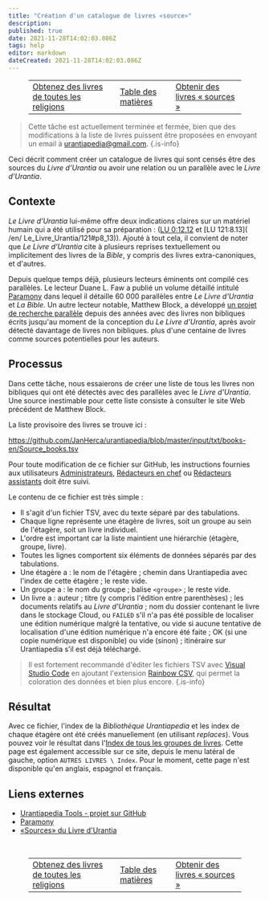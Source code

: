 ```yaml
---
title: "Création d'un catalogue de livres «source»"
description: 
published: true
date: 2021-11-28T14:02:03.086Z
tags: help
editor: markdown
dateCreated: 2021-11-28T14:02:03.086Z
---
```


<figure class="table chapter-navigator">
  <table>
    <tbody>
      <tr>
        <td><a href="/fr/help/github_religious_books_markdown">Obtenez des livres de toutes les religions</a></td>
        <td><a href="/fr/help">Table des matières</a></td>
        <td><a href="/fr/help/github_sourcebooks_markdown">Obtenir des livres « sources »</a></td>
      </tr>
    </tbody>
  </table>
</figure>

> Cette tâche est actuellement terminée et fermée, bien que des modifications à la liste de livres puissent être proposées en envoyant un email à urantiapedia@gmail.com.
{.is-info}

Ceci décrit comment créer un catalogue de livres qui sont censés être des sources du *Livre d'Urantia* ou avoir une relation ou un parallèle avec le *Livre d'Urantia*.

## Contexte

*Le Livre d'Urantia* lui-même offre deux indications claires sur un matériel humain qui a été utilisé pour sa préparation : ([LU 0:12.12](/fr/The_Urantia_Book/0#p12_12) et [LU 121:8.13]( /en/ Le_Livre_Urantia/121#p8_13)). Ajouté à tout cela, il convient de noter que *Le Livre d'Urantia* cite à plusieurs reprises textuellement ou implicitement des livres de la *Bible*, y compris des livres extra-canoniques, et d'autres.

Depuis quelque temps déjà, plusieurs lecteurs éminents ont compilé ces parallèles. Le lecteur Duane L. Faw a publié un volume détaillé intitulé [Paramony](https://www.amazon.com/Paramony-Duane-L-Faw/dp/0965197255/ref=sr_1_2?crid=2FCT0LM14FRVT) dans lequel il détaille 60 000 parallèles entre *Le Livre d'Urantia* et *La Bible*. Un autre lecteur notable, Matthew Block, a développé [un projet de recherche parallèle](https://urantiabooksources.com/) depuis des années avec des livres non bibliques écrits jusqu'au moment de la conception du *Le Livre d'Urantia*, après avoir détecté davantage de livres non bibliques. plus d'une centaine de livres comme sources potentielles pour les auteurs.

## Processus

Dans cette tâche, nous essaierons de créer une liste de tous les livres non bibliques qui ont été détectés avec des parallèles avec le *Livre d'Urantia*. Une source inestimable pour cette liste consiste à consulter le site Web précédent de Matthew Block.

La liste provisoire des livres se trouve ici :

https://github.com/JanHerca/urantiapedia/blob/master/input/txt/books-en/Source_books.tsv

Pour toute modification de ce fichier sur GitHub, les instructions fournies aux utilisateurs [Administrateurs](/fr/help/admin), [Rédacteurs en chef](/fr/help/github) ou [Rédacteurs assistants](/fr/help/github_assistant) doit être suivi.

Le contenu de ce fichier est très simple :

- Il s'agit d'un fichier TSV, avec du texte séparé par des tabulations.
- Chaque ligne représente une étagère de livres, soit un groupe au sein de l'étagère, soit un livre individuel.
- L'ordre est important car la liste maintient une hiérarchie (étagère, groupe, livre).
- Toutes les lignes comportent six éléments de données séparés par des tabulations.
- Une étagère a : le nom de l'étagère ; chemin dans Urantiapedia avec l'index de cette étagère ; le reste vide.
- Un groupe a : le nom du groupe ; balise `<groupe>` ; le reste vide.
- Un livre a : auteur ; titre (y compris l'édition entre parenthèses) ; les documents relatifs au _Livre d'Urantia_ ; nom du dossier contenant le livre dans le stockage Cloud, ou `FAILED` s'il n'a pas été possible de localiser une édition numérique malgré la tentative, ou vide si aucune tentative de localisation d'une édition numérique n'a encore été faite ; OK (si une copie numérique est disponible) ou vide (sinon) ; itinéraire sur Urantiapedia s’il est déjà téléchargé.

> Il est fortement recommandé d'éditer les fichiers TSV avec [Visual Studio Code](https://code.visualstudio.com/) en ajoutant l'extension [Rainbow CSV](https://marketplace.visualstudio.com/items?itemName=mechatroner.rainbow-csv), qui permet la coloration des données et bien plus encore.
{.is-info}

## Résultat

Avec ce fichier, l'index de la _Bibliothèque Urantiapedia_ et les index de chaque étagère ont été créés manuellement (en utilisant _replaces_). Vous pouvez voir le résultat dans l'[Index de tous les groupes de livres](/fr/index/books). Cette page est également accessible sur ce site, depuis le menu latéral de gauche, option `AUTRES LIVRES \ Index`. Pour le moment, cette page n'est disponible qu'en anglais, espagnol et français.

## Liens externes

- [Urantiapedia Tools - projet sur GitHub](https://github.com/JanHerca/urantiapedia)
- [Paramony](https://www.amazon.com/Paramony-Duane-L-Faw/dp/0965197255/ref=sr_1_2?crid=2FCT0LM14FRVT)
- [«Sources» du Livre d'Urantia](https://urantiabooksources.com/)

<br>


<figure class="table chapter-navigator">
  <table>
    <tbody>
      <tr>
        <td><a href="/fr/help/github_religious_books_markdown">Obtenez des livres de toutes les religions</a></td>
        <td><a href="/fr/help">Table des matières</a></td>
        <td><a href="/fr/help/github_sourcebooks_markdown">Obtenir des livres « sources »</a></td>
      </tr>
    </tbody>
  </table>
</figure>